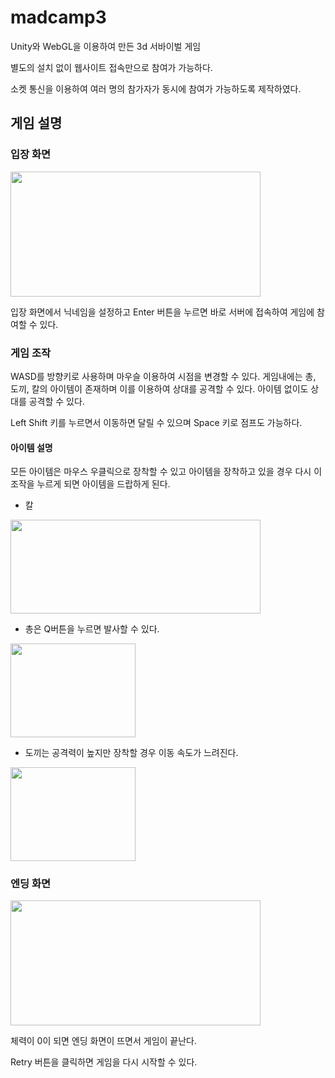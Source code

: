 # madcamp3
Unity와 WebGL을 이용하여 만든 3d 서바이벌 게임

별도의 설치 없이 웹사이트 접속만으로 참여가 가능하다.

소켓 통신을 이용하여 여러 명의 참가자가 동시에 참여가 가능하도록 제작하였다. 

## 게임 설명

### 입장 화면

<img src="https://user-images.githubusercontent.com/62409503/149926254-96197c4d-dcac-493a-abfd-df97baceed69.JPG" width="400" height="200"/>

입장 화면에서 닉네임을 설정하고 Enter 버튼을 누르면 바로 서버에 접속하여 게임에 참여할 수 있다.

### 게임 조작

WASD를 방향키로 사용하며 마우슬 이용하여 시점을 변경할 수 있다. 게임내에는 총, 도끼, 칼의 아이템이 존재하며 이를 이용하여 상대를 공격할 수 있다. 아이템 없이도 상대를 공격할 수 있다. 

Left Shift 키를 누르면서 이동하면 달릴 수 있으며 Space 키로 점프도 가능하다.

#### 아이템 설명

모든 아이템은 마우스 우클릭으로 장착할 수 있고 아이템을 장착하고 있을 경우 다시 이 조작을 누르게 되면 아이템을 드랍하게 된다.

* 칼

<img src="https://user-images.githubusercontent.com/62409503/149926397-576dc9fd-17de-459a-8a5f-556df4c65ee6.JPG" width="400" height="150" />

* 총은 Q버튼을 누르면 발사할 수 있다.

<img src="https://user-images.githubusercontent.com/62409503/149926383-d82a568f-85da-4146-a397-bb2ab5e751e5.JPG" width="200" height="150" />

* 도끼는 공격력이 높지만 장착할 경우 이동 속도가 느려진다.

<img src="https://user-images.githubusercontent.com/62409503/149926321-d84ef24b-84a8-44fe-8754-37fe32160763.JPG" width="200" height="150" />

### 엔딩 화면
<img src="https://user-images.githubusercontent.com/62409503/149926361-8be4b404-7144-41e8-b1f5-42d1671fb604.JPG" width="400" height="200" />

체력이 0이 되면 엔딩 화면이 뜨면서 게임이 끝난다.

Retry 버튼을 클릭하면 게임을 다시 시작할 수 있다.
